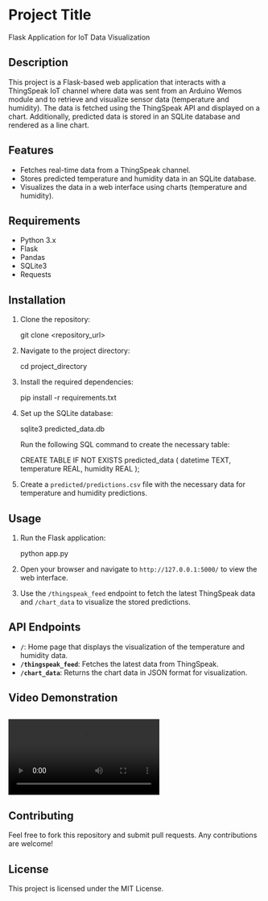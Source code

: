 # Project Title

Flask Application for IoT Data Visualization

## Description

This project is a Flask-based web application that interacts with a ThingSpeak IoT channel  where data was sent from an Arduino Wemos module and to retrieve and visualize sensor data (temperature and humidity). The data is fetched using the ThingSpeak API and displayed on a chart. Additionally, predicted data is stored in an SQLite database and rendered as a line chart.

## Features

- Fetches real-time data from a ThingSpeak channel.
- Stores predicted temperature and humidity data in an SQLite database.
- Visualizes the data in a web interface using charts (temperature and humidity).

## Requirements

- Python 3.x
- Flask
- Pandas
- SQLite3
- Requests

## Installation

1. Clone the repository:

   git clone <repository_url>

2. Navigate to the project directory:

   cd project_directory

3. Install the required dependencies:

   pip install -r requirements.txt

4. Set up the SQLite database:

   sqlite3 predicted_data.db

   Run the following SQL command to create the necessary table:

   CREATE TABLE IF NOT EXISTS predicted_data (
       datetime TEXT,
       temperature REAL,
       humidity REAL
   );

5. Create a `predicted/predictions.csv` file with the necessary data for temperature and humidity predictions.

## Usage

1. Run the Flask application:

   python app.py

2. Open your browser and navigate to `http://127.0.0.1:5000/` to view the web interface.

3. Use the `/thingspeak_feed` endpoint to fetch the latest ThingSpeak data and `/chart_data` to visualize the stored predictions.

## API Endpoints

- **`/`**: Home page that displays the visualization of the temperature and humidity data.
- **`/thingspeak_feed`**: Fetches the latest data from ThingSpeak.
- **`/chart_data`**: Returns the chart data in JSON format for visualization.

## Video Demonstration

<video controls src="IoT_temp_and_humidity_prediction.mp4" title="IOT video Temp"></video>
---

## Contributing

Feel free to fork this repository and submit pull requests. Any contributions are welcome!

## License

This project is licensed under the MIT License.


